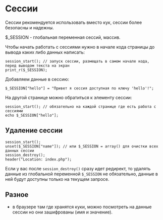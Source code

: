 # Сессии
Сессии рекомендуется использовать вместо кук, сессии более безопасны и надежны.

$_SESSION - глобальная переменная сессий, массив.

Чтобы начать работать с сессиями нужно в начале кода страницы до вывода каких либо данных написать:

    session_start(); // запуск сессии, размещать в самом начале кода, перед выводом текста на экран
    print_r($_SESSION);

Добавляем данные в сессию:

    $_SESSION["hello"] = "Привет я сессия доступная по ключу 'hello'!";

На другой странице можно обратиться к элементу сессии:

    session_start(); // обязательно на каждой странице где есть работа с сессиями
    echo $_SESSION["hello"];

## Удаление сессии

    session_start();
    unset($_SESSION["name"]); // или $_SESSION = array() для очистки всех данных сессии
    session_destroy();
    header("Location: index.php");

Если у вас после `session_destroy()` сразу идет редирект, то удалять данные из глобальной переменной `$_SESSION` не обязательно, данные в ней будут доступны только на текущем запросе.

## Разное
- в браузере там где хранятся куки, можно посмотреть на данные сессии но они зашифрованы (имя и значение).

